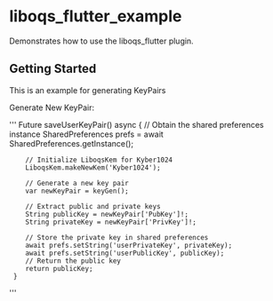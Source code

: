 # liboqs_flutter_example

Demonstrates how to use the liboqs_flutter plugin.

## Getting Started

This is an example for generating KeyPairs

Generate New KeyPair:

'''
    Future<String> saveUserKeyPair() async {
        // Obtain the shared preferences instance
        SharedPreferences prefs = await SharedPreferences.getInstance();
    
        // Initialize LiboqsKem for Kyber1024
        LiboqsKem.makeNewKem('Kyber1024');
    
        // Generate a new key pair
        var newKeyPair = keyGen();
    
        // Extract public and private keys
        String publicKey = newKeyPair['PubKey']!;
        String privateKey = newKeyPair['PrivKey']!;
    
        // Store the private key in shared preferences
        await prefs.setString('userPrivateKey', privateKey);
        await prefs.setString('userPublicKey', publicKey);
        // Return the public key
        return publicKey;
     }





'''

